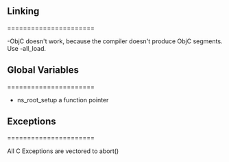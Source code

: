 
## Linking
======================

-ObjC doesn't work, because the compiler doesn't produce ObjC segments.
Use -all_load.

## Global Variables
======================

* ns_root_setup a function pointer


## Exceptions
======================

All C Exceptions are vectored to abort()
